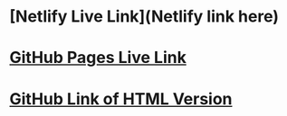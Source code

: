 # [Netlify Live Link](Netlify link here)

# [GitHub Pages Live Link](https://jennifer-hiller.github.io/alab-320h-1-2-html/)

# [GitHub Link of HTML Version](https://github.com/jennifer-hiller/alab-320h-1-2-html)
